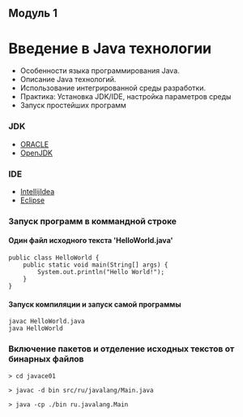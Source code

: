 ## Модуль 1

# Введение в Java технологии

- Особенности языка программирования Java.
- Описание Java технологий.
- Использование интегрированной среды разработки.
- Практика: Установка JDK/IDE, настройка параметров среды
- Запуск простейших программ

### JDK
- [ORACLE](https://www.oracle.com/java/technologies/downloads/)
- [OpenJDK](http://jdk.java.net/)

### IDE
- [IntellijIdea](https://www.jetbrains.com/ru-ru/idea/download/)
- [Eclipse](https://www.eclipse.org/downloads/)

### Запуск программ в коммандной строке

#### Один файл исходного текста 'HelloWorld.java'
```
public class HelloWorld {
    public static void main(String[] args) {
        System.out.println("Hello World!");
    }
}
```
#### Запуск компиляции и запуск самой программы
```
javac HelloWorld.java
java HelloWorld
```

### Включение пакетов и отделение исходных текстов от бинарных файлов
```
> cd javace01

> javac -d bin src/ru/javalang/Main.java

> java -cp ./bin ru.javalang.Main
```